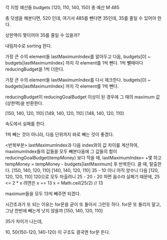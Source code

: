 각 지방 예산들 budgets [120, 110, 140, 150]
총 예산 M 485

총 덧셈을 해본다면, 520 인데, 여기서 485를 뺀다면
35인데, 35를 줄일 수 있어야 한다.

상한액이 몇이어야 35를 줄일 수 있을까?

내림차수로 sorting 한다.

가장 큰 수의 element들 lastMaximumIndex를 알아두고 다음,
budgets[0] ~ budgets[lastMaximumIndex] 까지 각 element를 1씩 뺀다.
1씩 뺄때마다 reducingBudget을 1씩 더한다.

가장 큰 수의 element들 lastMaximumIndex를 다시 체크한다.
budgets[0] ~ budgets[lastMaximumIndex] 까지 각 element를 1씩 뺀다.

reducingBudget이 reducingGoalBudget 이상이 된 경우에 그 때의 maximum 값(상한액)을 반환한다.


[150, 140, 120, 110]
[149, 140, 120, 110]
[148, 140, 120, 110]


속도에서 실패를 한다.

1씩 빼는 것이 아니라, 다음 단위까지 바로 빼는 것이 좋겠다.

<반복부분> lastMaximumIndex과 다음 index와의 값 차이를 계산하여, 
maximumIndex들의 값들을 모두 빼본다음에 그 값들의 합이 reducingGoalBudget(tempMoney) 보다 
작을 때, lastMaximumIndex= +몇 하고 tempMoney = tempMoney - budgets[lastMaximum] 후 반복한다.
클 때, 탈출한다.
[150, 140, 120, 110]
[140, 140, 120, 110] 35 - 10 이니 아직 양수니 다음
[120, 120, 120, 110] 120으로 모두 마출려니 25 - 20 - 20 하면 음수라 실패기 때문에,
25 <= 2 * x 려면은 x == 13
x = Math.ceil(25/2) // 13

maximum들을 모두 13씩 빼주면 되겠다.




시간초과가 또 되는 이유는 for문을 굳이 또 돌아서 그런듯 하다.
for문 또 돌리지 말고, 그냥 한번에 빼는게 낫지 않을까
[150, 140, 120, 110]

35가 차이가 나는데,

10, 
50(150-120, 140-120)
이 구조도 결국엔 for문 돈다.
